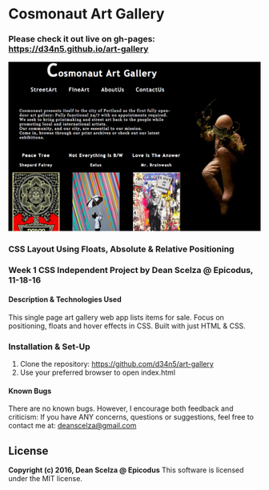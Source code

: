 # Cosmonaut Art Gallery #

### Please check it out live on gh-pages: https://d34n5.github.io/art-gallery ###

![screenshot](img/cosmo-ss.png)

### CSS Layout Using Floats, Absolute & Relative Positioning ###

### Week 1 CSS Independent Project by Dean Scelza @ Epicodus, 11-18-16 ###

#### Description & Technologies Used ####
This single page art gallery web app lists items for sale.
Focus on positioning, floats and hover effects in CSS.
Built with just HTML & CSS.

### Installation & Set-Up ###
1. Clone the repository: https://github.com/d34n5/art-gallery
2. Use your preferred browser to open index.html

#### Known Bugs ####
There are no known bugs.  However, I encourage both feedback and criticism: If you have ANY concerns, questions or suggestions, feel free to contact me at:  deanscelza@gmail.com

## License ##
**Copyright (c) 2016, Dean Scelza @ Epicodus**
This software is licensed under the MIT license.
